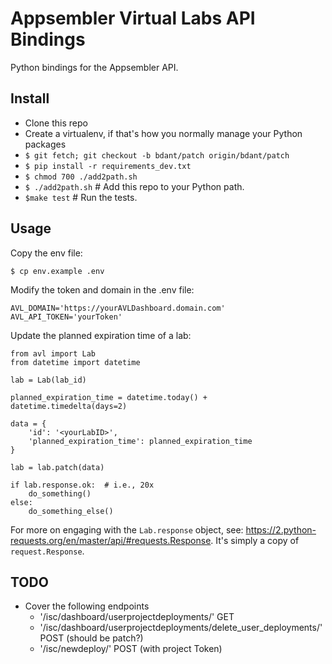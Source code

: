 # Appsembler Virtual Labs API Bindings


Python bindings for the Appsembler API.


## Install

- Clone this repo
- Create a virtualenv, if that's how you normally manage your Python packages
- `$ git fetch; git checkout -b bdant/patch origin/bdant/patch`
- `$ pip install -r requirements_dev.txt`
- `$ chmod 700 ./add2path.sh`
- `$ ./add2path.sh`  # Add this repo to your Python path.
- `$make test`  # Run the tests.

## Usage 

Copy the env file:

```
$ cp env.example .env
```

Modify the token and domain in the .env file:

```
AVL_DOMAIN='https://yourAVLDashboard.domain.com'
AVL_API_TOKEN='yourToken'
```

Update the planned expiration time of a lab:


```
from avl import Lab
from datetime import datetime

lab = Lab(lab_id)

planned_expiration_time = datetime.today() + datetime.timedelta(days=2)

data = {
    'id': '<yourLabID>',
    'planned_expiration_time': planned_expiration_time 
}

lab = lab.patch(data)

if lab.response.ok:  # i.e., 20x
    do_something()
else:
    do_something_else()
```

For more on engaging with the `Lab.response` object, see: 
https://2.python-requests.org/en/master/api/#requests.Response. It's 
simply a copy of `request.Response`.


## TODO 

* Cover the following endpoints
  * '/isc/dashboard/userprojectdeployments/' GET
  * '/isc/dashboard/userprojectdeployments/delete_user_deployments/' POST (should be patch?)
  * '/isc/newdeploy/' POST (with project Token)
